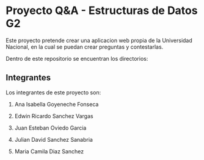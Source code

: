 # Proyecto Q&A - Estructuras de Datos G2
Este proyecto pretende crear una aplicacion web propia de la Universidad Nacional, en la cual se puedan crear preguntas y contestarlas.

Dentro de este repositorio se encuentran los directorios:

## Integrantes
Los integrantes de este proyecto son:

1) Ana Isabella Goyeneche Fonseca

2) Edwin Ricardo Sanchez Vargas
3) Juan Esteban Oviedo Garcia
4) Julian David Sanchez Sanabria
5) Maria Camila Diaz Sanchez
